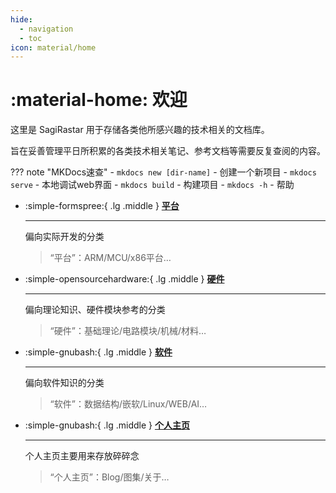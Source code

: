 ```yaml
---
hide:
  - navigation
  - toc
icon: material/home
---
```


# :material-home: 欢迎

这里是 SagiRastar 用于存储各类他所感兴趣的技术相关的文档库。

旨在妥善管理平日所积累的各类技术相关笔记、参考文档等需要反复查阅的内容。

??? note "MKDocs速查"
    - `mkdocs new [dir-name]` - 创建一个新项目
    - `mkdocs serve` - 本地调试web界面
    - `mkdocs build` - 构建项目
    - `mkdocs -h` - 帮助

<div class="grid cards" markdown>

-   :simple-formspree:{ .lg .middle } [__平台__](https://sagi-rastar.github.io/sagi_database/%E5%B9%B3%E5%8F%B0/)

    ---

    偏向实际开发的分类

    > “平台”：ARM/MCU/x86平台…

-   :simple-opensourcehardware:{ .lg .middle } [__硬件__](https://sagi-rastar.github.io/sagi_database/%E7%A1%AC%E4%BB%B6/)

    ---

    偏向理论知识、硬件模块参考的分类
    
    > “硬件”：基础理论/电路模块/机械/材料…

-   :simple-gnubash:{ .lg .middle } [__软件__](https://sagi-rastar.github.io/sagi_database/%E8%BD%AF%E4%BB%B6/)

    ---

    偏向软件知识的分类

    > “软件”：数据结构/嵌软/Linux/WEB/AI…

-   :simple-gnubash:{ .lg .middle } [__个人主页__](https://sagi-rastar.github.io/)

    ---

    个人主页主要用来存放碎碎念

    > “个人主页”：Blog/图集/关于…

</div>
